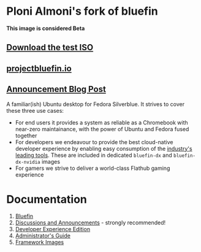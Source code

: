 # Ploni Almoni's fork of bluefin

**This image is considered Beta** 

## [Download the test ISO](https://github.com/ublue-os/bluefin/releases/)
## [projectbluefin.io](https://projectbluefin.io)
## [Announcement Blog Post](https://www.ypsidanger.com/announcing-project-bluefin/)

A familiar(ish) Ubuntu desktop for Fedora Silverblue. It strives to cover these three use cases:
- For end users it provides a system as reliable as a Chromebook with near-zero maintainance, with the power of Ubuntu and Fedora fused together
- For developers we endeavour to provide the best cloud-native developer experience by enabling easy consumption of the [industry's leading tools](https://landscape.cncf.io/card-mode?sort=stars). These are included in dedicated `bluefin-dx` and `bluefin-dx-nvidia` images
- For gamers we strive to deliver a world-class Flathub gaming experience

# Documentation

1. [Bluefin](https://universal-blue.discourse.group/t/introduction-to-bluefin/41)
2. [Discussions and Announcements](https://universal-blue.discourse.group/c/bluefin/6) - strongly recommended!
3. [Developer Experience Edition](https://universal-blue.discourse.group/t/bluefin-dx-the-bluefin-developer-experience/39)
4. [Administrator's Guide](https://universal-blue.discourse.group/t/bluefin-administrators-guide/40)
5. [Framework Images](https://universal-blue.org/images/framework/)
